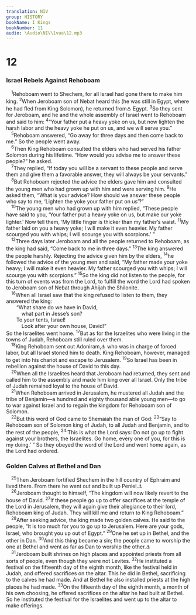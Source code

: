 ```yaml
---
translation: NIV
group: HISTORY
bookName: I Kings 
bookNumber: 11
audio: \Audio\NIV\1vua\12.mp3
---
```


<div class="title"><h1>12</h1><h3>Israel Rebels Against Rehoboam </h3></div>
<span class="verse 1vua_12_1"> <sup>1</sup>Rehoboam went to Shechem, for all Israel had gone there to make him king. </span>
<span class="verse 1vua_12_2"><sup>2</sup>When Jeroboam son of Nebat heard this (he was still in Egypt, where he had fled from King Solomon), he returned from<a data-toggle="tooltip" data-placement="bottom" title="Or he remained in">⚓</a> Egypt. </span>
<span class="verse 1vua_12_3"><sup>3</sup>So they sent for Jeroboam, and he and the whole assembly of Israel went to Rehoboam and said to him: </span>
<span class="verse 1vua_12_4"><sup>4</sup>“Your father put a heavy yoke on us, but now lighten the harsh labor and the heavy yoke he put on us, and we will serve you.” <br/></span>
<span class="verse 1vua_12_5"> <sup>5</sup>Rehoboam answered, “Go away for three days and then come back to me.” So the people went away. <br/></span>
<span class="verse 1vua_12_6"> <sup>6</sup>Then King Rehoboam consulted the elders who had served his father Solomon during his lifetime. “How would you advise me to answer these people?” he asked. <br/></span>
<span class="verse 1vua_12_7"> <sup>7</sup>They replied, “If today you will be a servant to these people and serve them and give them a favorable answer, they will always be your servants.” <br/></span>
<span class="verse 1vua_12_8"> <sup>8</sup>But Rehoboam rejected the advice the elders gave him and consulted the young men who had grown up with him and were serving him. </span>
<span class="verse 1vua_12_9"><sup>9</sup>He asked them, “What is your advice? How should we answer these people who say to me, ‘Lighten the yoke your father put on us’?” <br/></span>
<span class="verse 1vua_12_10"> <sup>10</sup>The young men who had grown up with him replied, “These people have said to you, ‘Your father put a heavy yoke on us, but make our yoke lighter.’ Now tell them, ‘My little finger is thicker than my father’s waist. </span>
<span class="verse 1vua_12_11"><sup>11</sup>My father laid on you a heavy yoke; I will make it even heavier. My father scourged you with whips; I will scourge you with scorpions.’ ” <br/></span>
<span class="verse 1vua_12_12"> <sup>12</sup>Three days later Jeroboam and all the people returned to Rehoboam, as the king had said, “Come back to me in three days.” </span>
<span class="verse 1vua_12_13"><sup>13</sup>The king answered the people harshly. Rejecting the advice given him by the elders, </span>
<span class="verse 1vua_12_14"><sup>14</sup>he followed the advice of the young men and said, “My father made your yoke heavy; I will make it even heavier. My father scourged you with whips; I will scourge you with scorpions.” </span>
<span class="verse 1vua_12_15"><sup>15</sup>So the king did not listen to the people, for this turn of events was from the Lord, to fulfill the word the Lord had spoken to Jeroboam son of Nebat through Ahijah the Shilonite. <br/></span>
<span class="verse 1vua_12_16"> <sup>16</sup>When all Israel saw that the king refused to listen to them, they answered the king: <br/>  “What share do we have in David, <br/>   what part in Jesse’s son? <br/>  To your tents, Israel! <br/>   Look after your own house, David!” <br/>So the Israelites went home. </span>
<span class="verse 1vua_12_17"><sup>17</sup>But as for the Israelites who were living in the towns of Judah, Rehoboam still ruled over them. <br/></span>
<span class="verse 1vua_12_18"> <sup>18</sup>King Rehoboam sent out Adoniram,<a data-toggle="tooltip" data-placement="bottom" title="Some Septuagint manuscripts and Syriac (see also 4:6 and 5:14); Hebrew Adoram">⚓</a> who was in charge of forced labor, but all Israel stoned him to death. King Rehoboam, however, managed to get into his chariot and escape to Jerusalem. </span>
<span class="verse 1vua_12_19"><sup>19</sup>So Israel has been in rebellion against the house of David to this day. <br/></span>
<span class="verse 1vua_12_20"> <sup>20</sup>When all the Israelites heard that Jeroboam had returned, they sent and called him to the assembly and made him king over all Israel. Only the tribe of Judah remained loyal to the house of David. <br/></span>
<span class="verse 1vua_12_21"> <sup>21</sup>When Rehoboam arrived in Jerusalem, he mustered all Judah and the tribe of Benjamin—a hundred and eighty thousand able young men—to go to war against Israel and to regain the kingdom for Rehoboam son of Solomon. <br/></span>
<span class="verse 1vua_12_22"> <sup>22</sup>But this word of God came to Shemaiah the man of God: </span>
<span class="verse 1vua_12_23"><sup>23</sup>“Say to Rehoboam son of Solomon king of Judah, to all Judah and Benjamin, and to the rest of the people, </span>
<span class="verse 1vua_12_24"><sup>24</sup>‘This is what the Lord says: Do not go up to fight against your brothers, the Israelites. Go home, every one of you, for this is my doing.’ ” So they obeyed the word of the Lord and went home again, as the Lord had ordered. <br/></span>
<div class="title"><h3>Golden Calves at Bethel and Dan </h3></div>
<span class="verse 1vua_12_25"> <sup>25</sup>Then Jeroboam fortified Shechem in the hill country of Ephraim and lived there. From there he went out and built up Peniel.<a data-toggle="tooltip" data-placement="bottom" title="Hebrew Penuel, a variant of Peniel">⚓</a><br/></span>
<span class="verse 1vua_12_26"> <sup>26</sup>Jeroboam thought to himself, “The kingdom will now likely revert to the house of David. </span>
<span class="verse 1vua_12_27"><sup>27</sup>If these people go up to offer sacrifices at the temple of the Lord in Jerusalem, they will again give their allegiance to their lord, Rehoboam king of Judah. They will kill me and return to King Rehoboam.” <br/></span>
<span class="verse 1vua_12_28"> <sup>28</sup>After seeking advice, the king made two golden calves. He said to the people, “It is too much for you to go up to Jerusalem. Here are your gods, Israel, who brought you up out of Egypt.” </span>
<span class="verse 1vua_12_29"><sup>29</sup>One he set up in Bethel, and the other in Dan. </span>
<span class="verse 1vua_12_30"><sup>30</sup>And this thing became a sin; the people came to worship the one at Bethel and went as far as Dan to worship the other.<a data-toggle="tooltip" data-placement="bottom" title="Probable reading of the original Hebrew text; Masoretic Text people went to the one as far as Dan">⚓</a><br/></span>
<span class="verse 1vua_12_31"> <sup>31</sup>Jeroboam built shrines on high places and appointed priests from all sorts of people, even though they were not Levites. </span>
<span class="verse 1vua_12_32"><sup>32</sup>He instituted a festival on the fifteenth day of the eighth month, like the festival held in Judah, and offered sacrifices on the altar. This he did in Bethel, sacrificing to the calves he had made. And at Bethel he also installed priests at the high places he had made. </span>
<span class="verse 1vua_12_33"><sup>33</sup>On the fifteenth day of the eighth month, a month of his own choosing, he offered sacrifices on the altar he had built at Bethel. So he instituted the festival for the Israelites and went up to the altar to make offerings. <br/></span>
